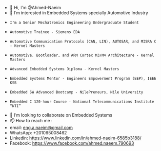 - 👋 Hi, I’m @Ahmed-Naeim
- 👀 I’m interested in Embedded Systems specially Automotive Industry
-     I'm a Senior Mechatronics Engineering Undergraduate Student
-     Automotive Trainee - Siemens EDA
-     Automotive Communication Protocols (CAN, LIN), AUTOSAR, and MISRA C - Kernel Masters
-     Automotive, Bootloader, and ARM Cortex M3/M4 Architecture - Kernel Masters
-     Advanced Embedded Systems Diploma - Kernel Masters
-     Embedded Systems Mentor - Engineers Empowerment Program (EEP), IEEE KSB
-     Embedded SW Advanced Bootcamp - NilePreneurs, Nile University
-     Embedded C 120-hour Course - National Telecommunications Institute “NTI”

- 💞️ I’m looking to collaborate on Embedded Systems
- 📫 How to reach me :
- email: eng.a.naeim@gmail.com
- WhatsApp: +201065008462
- Linkedin: https://www.linkedin.com/in/ahmed-naeim-6585b3188/
- Facebook: https://www.facebook.com/ahmed.naeem.790693

<!---
Ahmed-Naeim/Ahmed-Naeim is a ✨ special ✨ repository because its `README.md` (this file) appears on your GitHub profile.
You can click the Preview link to take a look at your changes.
--->
